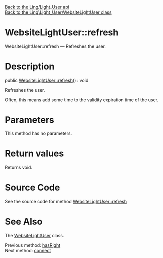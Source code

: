 [Back to the Ling/Light_User api](https://github.com/lingtalfi/Light_User/blob/master/doc/api/Ling/Light_User.md)<br>
[Back to the Ling\Light_User\WebsiteLightUser class](https://github.com/lingtalfi/Light_User/blob/master/doc/api/Ling/Light_User/WebsiteLightUser.md)


WebsiteLightUser::refresh
================



WebsiteLightUser::refresh — Refreshes the user.




Description
================


public [WebsiteLightUser::refresh](https://github.com/lingtalfi/Light_User/blob/master/doc/api/Ling/Light_User/WebsiteLightUser/refresh.md)() : void




Refreshes the user.

Often, this means add some time to the validity expiration time of the user.




Parameters
================

This method has no parameters.


Return values
================

Returns void.








Source Code
===========
See the source code for method [WebsiteLightUser::refresh](https://github.com/lingtalfi/Light_User/blob/master/WebsiteLightUser.php#L179-L184)


See Also
================

The [WebsiteLightUser](https://github.com/lingtalfi/Light_User/blob/master/doc/api/Ling/Light_User/WebsiteLightUser.md) class.

Previous method: [hasRight](https://github.com/lingtalfi/Light_User/blob/master/doc/api/Ling/Light_User/WebsiteLightUser/hasRight.md)<br>Next method: [connect](https://github.com/lingtalfi/Light_User/blob/master/doc/api/Ling/Light_User/WebsiteLightUser/connect.md)<br>

